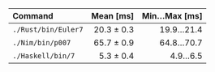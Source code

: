 | Command | Mean [ms] | Min…Max [ms] |
|:---|---:|---:|
| `./Rust/bin/Euler7` | 20.3 ± 0.3 | 19.9…21.4 |
| `./Nim/bin/p007` | 65.7 ± 0.9 | 64.8…70.7 |
| `./Haskell/bin/7` | 5.3 ± 0.4 | 4.9…6.5 |
